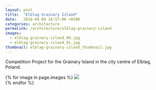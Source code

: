 ```yaml
---
layout: post
title:  "Elblag Grainary Island"
date:   2016-04-09 16:57:06 +0200
categories: architecture
permalink: /architecture/elblag-grainary-island
images:
  - elblag-grainary-island_00.jpg
  - elblag-grainary-island_01.jpg
thumbnail: elblag-grainary-island_thumbnail.jpg
---
```

Competition Project for the Grainary Island in the city centre of Elblag, Poland.
<br />

{% for image in page.images %}
  <img rel="nofollow" class="image-full" src="/assets/architecture/elblag-grainary-island/{{ image }}"/>
  <br />
{% endfor %}
